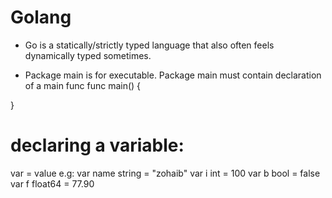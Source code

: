 # Golang

- Go is a statically/strictly typed language that also often feels dynamically typed sometimes.

- Package main is for executable. Package main must contain declaration of a main func 
func main() {

}

# declaring a variable:
var <variableName> <dataType> = value
e.g:
var name string = "zohaib"
var i int = 100
var b bool = false
var f float64 = 77.90


